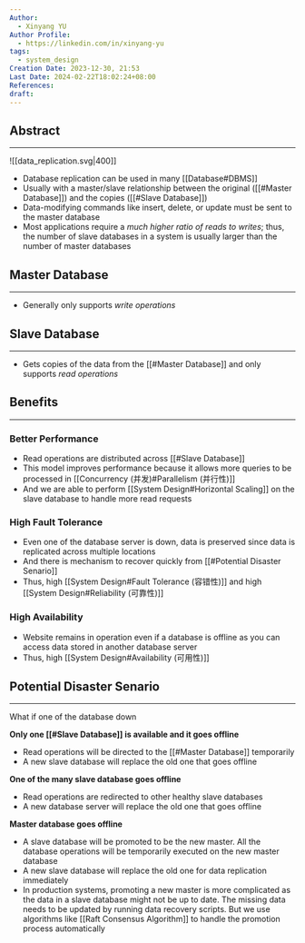 ```yaml
---
Author:
  - Xinyang YU
Author Profile:
  - https://linkedin.com/in/xinyang-yu
tags:
  - system_design
Creation Date: 2023-12-30, 21:53
Last Date: 2024-02-22T18:02:24+08:00
References: 
draft: 
---
```

## Abstract
---
![[data_replication.svg|400]]
- Database replication can be used in many [[Database#DBMS]]
- Usually with a master/slave relationship between the original ([[#Master Database]]) and the copies ([[#Slave Database]])
- Data-modifying commands like insert, delete, or update must be sent to the master database
- Most applications require a *much higher ratio of reads to writes*; thus, the number of slave databases in a system is usually larger than the number of master databases

## Master Database
---
- Generally only supports *write operations*

## Slave Database
---
- Gets copies of the data from the [[#Master Database]] and only supports *read operations*

## Benefits
---
### Better Performance
- Read operations are distributed across [[#Slave Database]]
- This model improves performance because it allows more queries to be processed in [[Concurrency (并发)#Parallelism (并行性)]]
- And we are able to perform [[System Design#Horizontal Scaling]] on the slave database to handle more read requests

### High Fault Tolerance 
- Even one of the database server is down, data is preserved since data is replicated across multiple locations
- And there is mechanism to recover quickly from [[#Potential Disaster Senario]]
- Thus, high [[System Design#Fault Tolerance (容错性)]] and high [[System Design#Reliability (可靠性)]]

### High Availability 
- Website remains in operation even if a database is offline as you can access data stored in another database server
- Thus, high [[System Design#Availability (可用性)]]


## Potential Disaster Senario
---
What if one of the database down

**Only one [[#Slave Database]] is available and it goes offline**
- Read operations will be directed to the [[#Master Database]] temporarily
- A new slave database will replace the old one that goes offline

**One of the many slave database goes offline**
- Read operations are redirected to other healthy slave databases
- A new database server will replace the old one that goes offline

**Master database goes offline**
- A slave database will be promoted to be the new master. All the database operations will be temporarily executed on the new master database
- A new slave database will replace the old one for data replication immediately
- In production systems, promoting a new master is more complicated as the data in a slave database might not be up to date. The missing data needs to be updated by running data recovery scripts. But we use algorithms like [[Raft Consensus Algorithm]] to handle the promotion process automatically
